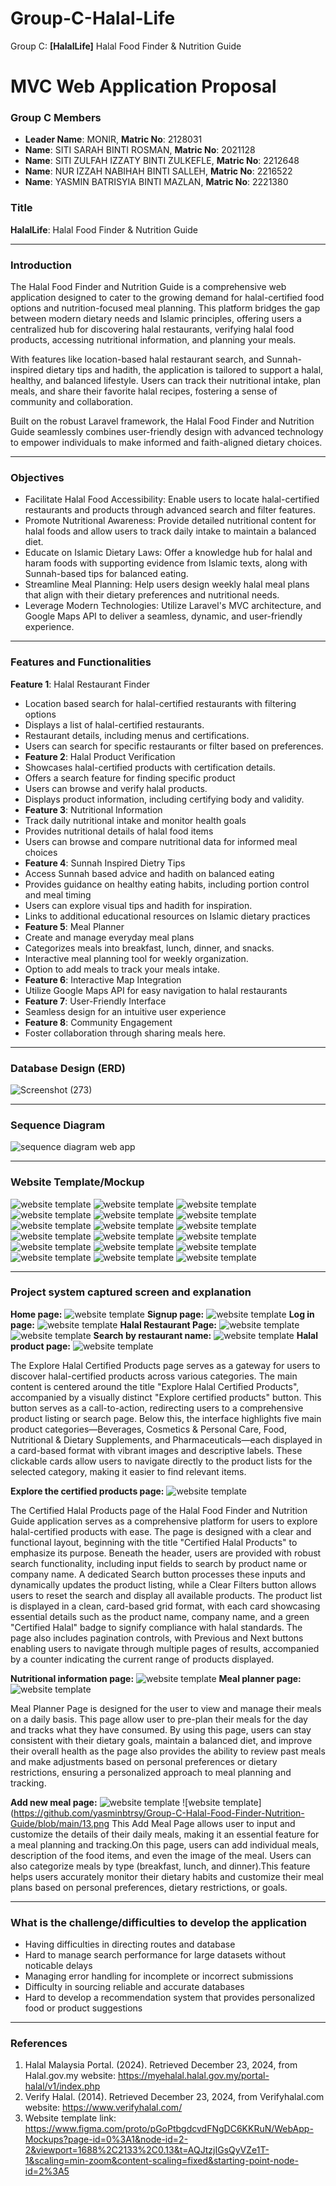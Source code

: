 # Group-C-Halal-Life
Group C: **[HalalLife]** Halal Food Finder &amp; Nutrition Guide
# MVC Web Application Proposal

### Group C Members
- **Leader Name**: MONIR, **Matric No**: 2128031
- **Name**: SITI SARAH BINTI ROSMAN, **Matric No**: 2021128
- **Name**: SITI ZULFAH IZZATY BINTI ZULKEFLE, **Matric No**: 2212648
- **Name**: NUR IZZAH NABIHAH BINTI SALLEH, **Matric No**: 2216522
- **Name**: YASMIN BATRISYIA BINTI MAZLAN, **Matric No**: 2221380
  
### Title
**HalalLife**: Halal Food Finder &amp; Nutrition Guide

---

### Introduction
The Halal Food Finder and Nutrition Guide is a comprehensive web application designed to cater to the growing demand for halal-certified food options and nutrition-focused meal planning. This platform bridges the gap between modern dietary needs and Islamic principles, offering users a centralized hub for discovering halal restaurants, verifying halal food products, accessing nutritional information, and planning your meals.

With features like location-based halal restaurant search, and Sunnah-inspired dietary tips and hadith, the application is tailored to support a halal, healthy, and balanced lifestyle. Users can track their nutritional intake, plan meals, and share their favorite halal recipes, fostering a sense of community and collaboration.

Built on the robust Laravel framework, the Halal Food Finder and Nutrition Guide seamlessly combines user-friendly design with advanced technology to empower individuals to make informed and faith-aligned dietary choices.

---

### Objectives
- Facilitate Halal Food Accessibility: Enable users to locate halal-certified restaurants and products through advanced search and filter features.
- Promote Nutritional Awareness: Provide detailed nutritional content for halal foods and allow users to track daily intake to maintain a balanced diet.
- Educate on Islamic Dietary Laws: Offer a knowledge hub for halal and haram foods with supporting evidence from Islamic texts, along with Sunnah-based tips for balanced eating.
- Streamline Meal Planning: Help users design weekly halal meal plans that align with their dietary preferences and nutritional needs.
- Leverage Modern Technologies: Utilize Laravel's MVC architecture, and Google Maps API to deliver a seamless, dynamic, and user-friendly experience. 

---

### Features and Functionalities
**Feature 1**: Halal Restaurant Finder
-  Location based search for halal-certified restaurants with filtering options
-  Displays a list of halal-certified restaurants.
-  Restaurant details, including menus and certifications.
-  Users can search for specific restaurants or filter based on preferences.
-  **Feature 2**: Halal Product Verification
- Showcases halal-certified products with certification details.
- Offers a search feature for finding specific product
- Users can browse and verify halal products.
- Displays product information, including certifying body and validity.
- **Feature 3**: Nutritional Information
- Track daily nutritional intake and monitor health goals
- Provides nutritional details of halal food items
- Users can browse and compare nutritional data for informed meal choices
- **Feature 4**: Sunnah Inspired Dietry Tips
- Access Sunnah based advice and hadith on balanced eating
- Provides guidance on healthy eating habits, including portion control and meal timing
- Users can explore visual tips and hadith for inspiration.
- Links to additional educational resources on Islamic dietary practices
-  **Feature 5**: Meal Planner
- Create and manage everyday meal plans
- Categorizes meals into breakfast, lunch, dinner, and snacks.
- Interactive meal planning tool for weekly organization.
- Option to add meals to track your meals intake.
-  **Feature 6**: Interactive Map Integration
- Utilize Google Maps API for easy navigation to halal restaurants
-  **Feature 7**: User-Friendly Interface
- Seamless design for an intuitive user experience
-  **Feature 8**: Community Engagement
- Foster collaboration through sharing meals here.

---

### Database Design (ERD)

![Screenshot (273)](https://github.com/user-attachments/assets/d55df917-01a8-45f0-8c17-a45a86dd43a8)

---

### Sequence Diagram

![sequence diagram web app](https://github.com/user-attachments/assets/eafa39cc-be5c-4af7-95c8-5e84af40998f)

---

### Website Template/Mockup

![website template](https://github.com/yasminbtrsy/Group-C-Halal-Food-Finder-Nutrition-Guide/blob/main/Screenshot%202024-12-31%20103003.png)
![website template](https://github.com/yasminbtrsy/Group-C-Halal-Food-Finder-Nutrition-Guide/blob/main/Screenshot%202024-12-31%20103020.png)
![website template](https://github.com/yasminbtrsy/Group-C-Halal-Food-Finder-Nutrition-Guide/blob/main/Screenshot%202024-12-31%20103051.png)
![website template](https://github.com/yasminbtrsy/Group-C-Halal-Food-Finder-Nutrition-Guide/blob/main/Screenshot%202024-12-31%20103035.png)
![website template](https://github.com/yasminbtrsy/Group-C-Halal-Food-Finder-Nutrition-Guide/blob/main/Screenshot%202024-12-31%20103102.png)
![website template](https://github.com/yasminbtrsy/Group-C-Halal-Food-Finder-Nutrition-Guide/blob/main/Screenshot%202024-12-31%20103116.png)
![website template](https://github.com/yasminbtrsy/Group-C-Halal-Food-Finder-Nutrition-Guide/blob/main/Screenshot%202024-12-31%20103133.png)
![website template](https://github.com/yasminbtrsy/Group-C-Halal-Food-Finder-Nutrition-Guide/blob/main/Screenshot%202024-12-31%20103142.png)
![website template](https://github.com/yasminbtrsy/Group-C-Halal-Food-Finder-Nutrition-Guide/blob/main/Screenshot%202024-12-31%20103210.png)
![website template](https://github.com/yasminbtrsy/Group-C-Halal-Food-Finder-Nutrition-Guide/blob/main/Screenshot%202024-12-31%20103225.png)
![website template](https://github.com/yasminbtrsy/Group-C-Halal-Food-Finder-Nutrition-Guide/blob/main/Screenshot%202024-12-31%20103238.png)
![website template](https://github.com/yasminbtrsy/Group-C-Halal-Food-Finder-Nutrition-Guide/blob/main/Screenshot%202024-12-31%20103324.png)
![website template](https://github.com/yasminbtrsy/Group-C-Halal-Food-Finder-Nutrition-Guide/blob/main/Screenshot%202024-12-31%20103335.png)
![website template](https://github.com/yasminbtrsy/Group-C-Halal-Food-Finder-Nutrition-Guide/blob/main/Screenshot%202024-12-31%20103344.png)
![website template](https://github.com/yasminbtrsy/Group-C-Halal-Food-Finder-Nutrition-Guide/blob/main/Screenshot%202024-12-31%20103352.png)
![website template](https://github.com/yasminbtrsy/Group-C-Halal-Food-Finder-Nutrition-Guide/blob/main/Screenshot%202024-12-31%20103407.png)
![website template](https://github.com/yasminbtrsy/Group-C-Halal-Food-Finder-Nutrition-Guide/blob/main/Screenshot%202024-12-31%20103416.png)
![website template](https://github.com/yasminbtrsy/Group-C-Halal-Food-Finder-Nutrition-Guide/blob/main/Screenshot%202024-12-31%20103431.png)

---


### Project system captured screen and explanation

**Home page:**
![website template](https://github.com/yasminbtrsy/Group-C-Halal-Food-Finder-Nutrition-Guide/blob/main/1.png)
**Signup page:**
![website template](https://github.com/yasminbtrsy/Group-C-Halal-Food-Finder-Nutrition-Guide/blob/main/2.png)
**Log in page:**
![website template](https://github.com/yasminbtrsy/Group-C-Halal-Food-Finder-Nutrition-Guide/blob/main/3.png)
**Halal Restaurant Page:**
![website template](https://github.com/yasminbtrsy/Group-C-Halal-Food-Finder-Nutrition-Guide/blob/main/4.png)
![website template](https://github.com/yasminbtrsy/Group-C-Halal-Food-Finder-Nutrition-Guide/blob/main/5.png)
**Search by restaurant name:**
![website template](https://github.com/yasminbtrsy/Group-C-Halal-Food-Finder-Nutrition-Guide/blob/main/6.png)
**Halal product page:**
![website template](https://github.com/yasminbtrsy/Group-C-Halal-Food-Finder-Nutrition-Guide/blob/main/7.png)

The Explore Halal Certified Products page serves as a gateway for users to discover halal-certified products across various categories. The main content is centered around the title "Explore Halal Certified Products", accompanied by a visually distinct "Explore certified products" button. This button serves as a call-to-action, redirecting users to a comprehensive product listing or search page. Below this, the interface highlights five main product categories—Beverages, Cosmetics & Personal Care, Food, Nutritional & Dietary Supplements, and Pharmaceuticals—each displayed in a card-based format with vibrant images and descriptive labels. These clickable cards allow users to navigate directly to the product lists for the selected category, making it easier to find relevant items.

**Explore the certified products page:**
![website template](https://github.com/yasminbtrsy/Group-C-Halal-Food-Finder-Nutrition-Guide/blob/main/8.png)

The Certified Halal Products page of the Halal Food Finder and Nutrition Guide application serves as a comprehensive platform for users to explore halal-certified products with ease. The page is designed with a clear and functional layout, beginning with the title "Certified Halal Products" to emphasize its purpose. Beneath the header, users are provided with robust search functionality, including input fields to search by product name or company name. A dedicated Search button processes these inputs and dynamically updates the product listing, while a Clear Filters button allows users to reset the search and display all available products. The product list is displayed in a clean, card-based grid format, with each card showcasing essential details such as the product name, company name, and a green "Certified Halal" badge to signify compliance with halal standards. The page also includes pagination controls, with Previous and Next buttons enabling users to navigate through multiple pages of results, accompanied by a counter indicating the current range of products displayed.

**Nutritional information page:**
![website template](https://github.com/yasminbtrsy/Group-C-Halal-Food-Finder-Nutrition-Guide/blob/main/10.png)
**Meal planner page:**
![website template](https://github.com/yasminbtrsy/Group-C-Halal-Food-Finder-Nutrition-Guide/blob/main/11.png)

Meal Planner Page is designed for the user to view and manage their meals on a daily basis. This page allow user to pre-plan their meals for the day and tracks what they have consumed. By using this page, users can stay consistent with their dietary goals, maintain a balanced diet, and improve their overall health as the page also provides the ability to review past meals and make adjustments based on personal preferences or dietary restrictions, ensuring a personalized approach to meal planning and tracking.

**Add new meal page:**
![website template](https://github.com/yasminbtrsy/Group-C-Halal-Food-Finder-Nutrition-Guide/blob/main/12.png)
![website template](https://github.com/yasminbtrsy/Group-C-Halal-Food-Finder-Nutrition-Guide/blob/main/13.png
This Add Meal Page allows user to input and customize the details of their daily meals, making it an essential feature for a meal planning and tracking.On this page, users can add individual meals, description of the food items, and even the image of the meal. Users can also categorize meals by type (breakfast, lunch, and dinner).This feature helps users accurately monitor their dietary habits and customize their meal plans based on personal preferences, dietary restrictions, or goals.

---


### What is the challenge/difficulties to develop the application
- Having difficulties in directing routes and database
- Hard to manage search performance for large datasets without noticable delays
- Managing error handling for incomplete or incorrect submissions
- Difficulty in sourcing reliable and accurate databases
- Hard to develop a recommendation system that provides personalized food or product suggestions

---

### References
1. Halal Malaysia Portal. (2024). Retrieved December 23, 2024, from Halal.gov.my website: https://myehalal.halal.gov.my/portal-halal/v1/index.php
2. Verify Halal. (2014). Retrieved December 23, 2024, from Verifyhalal.com website: https://www.verifyhalal.com/
3. Website template link: https://www.figma.com/proto/pGoPtbgdcvdFNgDC6KKRuN/WebApp-Mockups?page-id=0%3A1&node-id=2-2&viewport=1688%2C2133%2C0.13&t=AQJtzjIGsQyVZe1T-1&scaling=min-zoom&content-scaling=fixed&starting-point-node-id=2%3A5


‌
